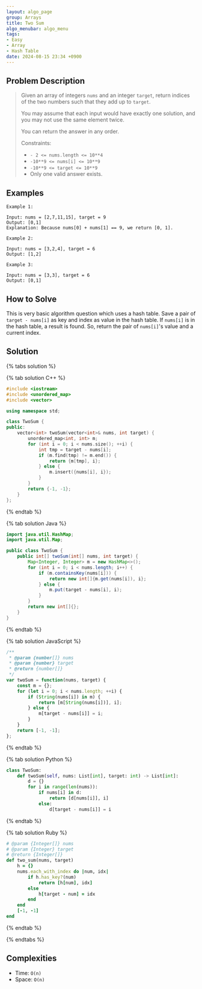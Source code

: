 ```yaml
---
layout: algo_page
group: Arrays
title: Two Sum
algo_menubar: algo_menu
tags:
- Easy
- Array
- Hash Table
date: 2024-08-15 23:34 +0900
---
```

## Problem Description
> Given an array of integers `nums` and an integer `target`, return indices of the two numbers such that they add up
> to `target`.
>
> You may assume that each input would have exactly one solution, and you may not use the same element twice.
>
> You can return the answer in any order.
>
> Constraints:
> - `- 2 <= nums.length <= 10**4`
> - `-10**9 <= nums[i] <= 10**9`
> - `-10**9 <= target <= 10**9`
> - Only one valid answer exists.

## Examples
```
Example 1:

Input: nums = [2,7,11,15], target = 9
Output: [0,1]
Explanation: Because nums[0] + nums[1] == 9, we return [0, 1].
```

```
Example 2:

Input: nums = [3,2,4], target = 6
Output: [1,2]
```

```
Example 3:

Input: nums = [3,3], target = 6
Output: [0,1]
```

## How to Solve

This is very basic algorithm question which uses a hash table.
Save a pair of `target - nums[i]` as key and index as value in the hash table.
If `nums[i]` is in the hash table, a result is found. So, return the pair of `nums[i]`'s value and a current index.

## Solution

{% tabs solution %}

{% tab solution C++ %}
```cpp
#include <iostream>
#include <unordered_map>
#include <vector>

using namespace std;

class TwoSum {
public:
    vector<int> twoSum(vector<int>& nums, int target) {
        unordered_map<int, int> m;
        for (int i = 0; i < nums.size(); ++i) {
            int tmp = target - nums[i];
            if (m.find(tmp) != m.end()) {
                return {m[tmp], i};
            } else {
                m.insert({nums[i], i});
            }
        }
        return {-1, -1};
    }
};
```
{% endtab %}

{% tab solution Java %}
```java
import java.util.HashMap;
import java.util.Map;

public class TwoSum {
    public int[] twoSum(int[] nums, int target) {
        Map<Integer, Integer> m = new HashMap<>();
        for (int i = 0; i < nums.length; i++) {
            if (m.containsKey(nums[i])) {
                return new int[]{m.get(nums[i]), i};
            } else {
                m.put(target - nums[i], i);
            }
        }
        return new int[]{};
    }
}
```
{% endtab %}

{% tab solution JavaScript %}
```js
/**
 * @param {number[]} nums
 * @param {number} target
 * @return {number[]}
 */
var twoSum = function(nums, target) {
    const m = {};
    for (let i = 0; i < nums.length; ++i) {
        if (String(nums[i]) in m) {
            return [m[String(nums[i])], i];
        } else {
            m[target - nums[i]] = i;
        }
    }
    return [-1, -1];
};
```
{% endtab %}

{% tab solution Python %}
```python
class TwoSum:
    def twoSum(self, nums: List[int], target: int) -> List[int]:
        d = {}
        for i in range(len(nums)):
            if nums[i] in d:
                return [d[nums[i]], i]
            else:
                d[target - nums[i]] = i
```
{% endtab %}

{% tab solution Ruby %}
```ruby
# @param {Integer[]} nums
# @param {Integer} target
# @return {Integer[]}
def two_sum(nums, target)
    h = {}
    nums.each_with_index do |num, idx|
        if h.has_key?(num)
            return [h[num], idx]
        else
            h[target - num] = idx
        end
    end
    [-1, -1]
end
```
{% endtab %}

{% endtabs %}



## Complexities
- Time: `O(n)`
- Space: `O(n)`
